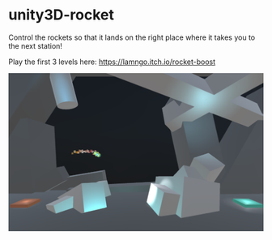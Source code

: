 # unity3D-rocket
Control the rockets so that it lands on the right place where it takes you to the next station!

Play the first 3 levels here: https://lamngo.itch.io/rocket-boost

<p align="center">
  <img src="https://github.com/ngol0/unity3D-rocket/blob/main/image-cover.png" width="1920" title="hover text">
</p>
